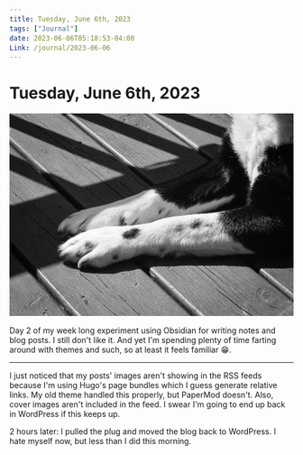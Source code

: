 ```yaml
---
title: Tuesday, June 6th, 2023
tags: ["Journal"]
date: 2023-06-06T05:18:53-04:00
Link: /journal/2023-06-06
---
```


# Tuesday, June 6th, 2023

![](_cover.jpg)

Day 2 of my week long experiment using Obsidian for writing notes and blog posts. I still don't like it. And yet I'm spending plenty of time farting around with themes and such, so at least it feels familiar 😁.

---
I just noticed that my posts' images aren't showing in the RSS feeds because I'm using Hugo's page bundles which I guess generate relative links. My old theme handled this properly, but PaperMod doesn't. Also, cover images aren't included in the feed. I swear I'm going to end up back in WordPress if this keeps up.

2 hours later: I pulled the plug and moved the blog back to WordPress. I hate myself now, but less than I did this morning.

